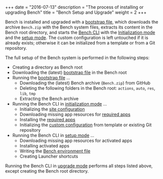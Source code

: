 +++
date = "2016-07-13"
description = "The process of installing or upgrading Bench"
title = "Bench Setup and Upgrade"
weight = 2
+++

[bootstrap file]: /ref/file-structure/#res-bench-install
[site configuration]: /ref/file-structure/#bench-site
[custom configuration]: /ref/file-structure/#config-dir
[Bench CLI]: /ref/bench-ctl
[required apps]: /ref/apps/#apps-required
[Bench environment file]: /ref/file-structure/#env
[initialization mode]: /ref/bench-ctl/#initialize
[setup mode]: /ref/bench-ctl/#setup

Bench is installed and upgraded with a [bootstrap file][], which downloads
the archive `Bench.zip` with the Bench system files, extracts its content in the Bench root directory,
and starts the [Bench CLI][] with the [Initialization mode][] and the [setup mode][].
The custom configuration is left untouched if it is already exists;
otherwise it can be initialized from a template or from a Git repository.
<!--more-->

The full setup of the Bench system is performed in the following steps:

* Creating a directory as Bench root
* Downloading the (latest) [bootstrap file][] in the Bench root
* Running the [bootstrap file][] ...
    + Downloading the (latest) Bench archive (`Bench.zip`) from GitHub
    + Deleting the following folders in the Bench root: `actions`, `auto`, `res`, `lib`, `tmp`
    + Extracting the Bench archive
* Running the Bench CLI in [initialization mode][] ...
    + Initializing the [site configuration][]
    + Downloading missing app resources for [required apps][]
    + Installing the [required apps][]
    + Initializing the [custom configuration][] from template or existing Git repository
* Running the Bench CLI in [setup mode][] ...
    + Downloading missing app resources for activated apps
    + Installing activated apps
    + Writing the [Bench environment file][]
    + Creating Launcher shortcuts

Running the Bench CLI in [upgrade mode](/ref/bench-ctl/#upgrade)
performs all steps listed above, except creating the Bench root directory.
